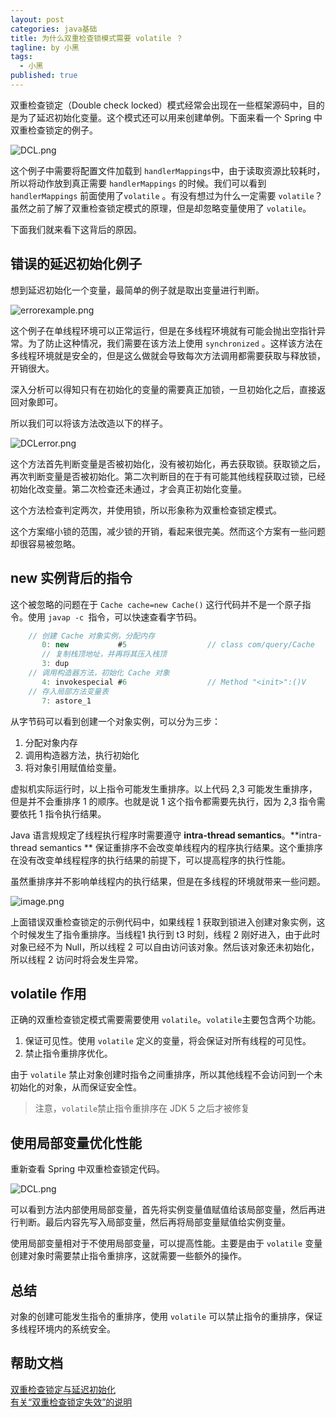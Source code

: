 ```yaml
---
layout: post
categories: java基础
title: 为什么双重检查锁模式需要 volatile ？
tagline: by 小黑
tags: 
  - 小黑
published: true
---
```


双重检查锁定（Double check locked）模式经常会出现在一些框架源码中，目的是为了延迟初始化变量。这个模式还可以用来创建单例。下面来看一个 Spring 中双重检查锁定的例子。

<!--more-->

![DCL.png](http://www.justdojava.com/assets/images/2019/java/image_andyxh/20190803/DCL-eac9c723.png)

这个例子中需要将配置文件加载到 `handlerMappings`中，由于读取资源比较耗时，所以将动作放到真正需要 `handlerMappings` 的时候。我们可以看到  `handlerMappings` 前面使用了`volatile` 。有没有想过为什么一定需要  `volatile`？虽然之前了解了双重检查锁定模式的原理，但是却忽略变量使用了 `volatile`。

下面我们就来看下这背后的原因。

## 错误的延迟初始化例子

想到延迟初始化一个变量，最简单的例子就是取出变量进行判断。

![errorexample.png](http://www.justdojava.com/assets/images/2019/java/image_andyxh/20190803/errorexample-3ca1d6f6.png)

这个例子在单线程环境可以正常运行，但是在多线程环境就有可能会抛出空指针异常。为了防止这种情况，我们需要在该方法上使用 `synchronized` 。这样该方法在多线程环境就是安全的，但是这么做就会导致每次方法调用都需要获取与释放锁，开销很大。

深入分析可以得知只有在初始化的变量的需要真正加锁，一旦初始化之后，直接返回对象即可。

所以我们可以将该方法改造以下的样子。

![DCLerror.png](http://www.justdojava.com/assets/images/2019/java/image_andyxh/20190803/DCLerror-36979ca4.png)

这个方法首先判断变量是否被初始化，没有被初始化，再去获取锁。获取锁之后，再次判断变量是否被初始化。第二次判断目的在于有可能其他线程获取过锁，已经初始化改变量。第二次检查还未通过，才会真正初始化变量。

这个方法检查判定两次，并使用锁，所以形象称为双重检查锁定模式。

这个方案缩小锁的范围，减少锁的开销，看起来很完美。然而这个方案有一些问题却很容易被忽略。

## new 实例背后的指令

这个被忽略的问题在于 `Cache cache=new Cache()` 这行代码并不是一个原子指令。使用  `javap -c `指令，可以快速查看字节码。

```java
	// 创建 Cache 对象实例，分配内存
       0: new           #5                  // class com/query/Cache
       // 复制栈顶地址，并再将其压入栈顶
       3: dup
	// 调用构造器方法，初始化 Cache 对象
       4: invokespecial #6                  // Method "<init>":()V
	// 存入局部方法变量表
       7: astore_1
```

从字节码可以看到创建一个对象实例，可以分为三步：

1. 分配对象内存
2. 调用构造器方法，执行初始化
3. 将对象引用赋值给变量。

虚拟机实际运行时，以上指令可能发生重排序。以上代码 2,3 可能发生重排序，但是并不会重排序 1 的顺序。也就是说 1 这个指令都需要先执行，因为 2,3 指令需要依托 1 指令执行结果。

Java 语言规规定了线程执行程序时需要遵守 **intra-thread semantics**。**intra-thread semantics ** 保证重排序不会改变单线程内的程序执行结果。这个重排序在没有改变单线程程序的执行结果的前提下，可以提高程序的执行性能。

虽然重排序并不影响单线程内的执行结果，但是在多线程的环境就带来一些问题。

![image.png](http://www.justdojava.com/assets/images/2019/java/image_andyxh/20190803/image-87d73d9d.png)

上面错误双重检查锁定的示例代码中，如果线程 1 获取到锁进入创建对象实例，这个时候发生了指令重排序。当线程1 执行到 t3 时刻，线程 2 刚好进入，由于此时对象已经不为 Null，所以线程 2 可以自由访问该对象。然后该对象还未初始化，所以线程 2 访问时将会发生异常。

## volatile 作用

正确的双重检查锁定模式需要需要使用 `volatile`。`volatile`主要包含两个功能。

1. 保证可见性。使用 `volatile` 定义的变量，将会保证对所有线程的可见性。
2. 禁止指令重排序优化。

由于 `volatile` 禁止对象创建时指令之间重排序，所以其他线程不会访问到一个未初始化的对象，从而保证安全性。

> 注意，`volatile`禁止指令重排序在 JDK 5 之后才被修复

## 使用局部变量优化性能

重新查看 Spring 中双重检查锁定代码。

![DCL.png](http://www.justdojava.com/assets/images/2019/java/image_andyxh/20190803/DCL-eac9c723.png)

可以看到方法内部使用局部变量，首先将实例变量值赋值给该局部变量，然后再进行判断。最后内容先写入局部变量，然后再将局部变量赋值给实例变量。

使用局部变量相对于不使用局部变量，可以提高性能。主要是由于 `volatile` 变量创建对象时需要禁止指令重排序，这就需要一些额外的操作。

## 总结

对象的创建可能发生指令的重排序，使用 `volatile` 可以禁止指令的重排序，保证多线程环境内的系统安全。

## 帮助文档

[双重检查锁定与延迟初始化](https://www.infoq.cn/article/double-checked-locking-with-delay-initialization)   
[有关“双重检查锁定失效”的说明](http://ifeve.com/doublecheckedlocking/)
